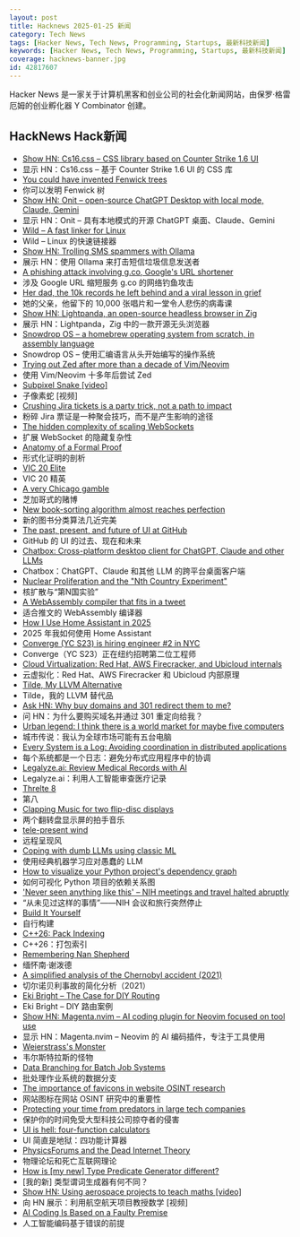 ```yaml
---
layout: post
title: Hacknews 2025-01-25 新闻
category: Tech News
tags: [Hacker News, Tech News, Programming, Startups, 最新科技新闻]
keywords: [Hacker News, Tech News, Programming, Startups, 最新科技新闻]
coverage: hacknews-banner.jpg
id: 42817607
---
```


Hacker News 是一家关于计算机黑客和创业公司的社会化新闻网站，由保罗·格雷厄姆的创业孵化器 Y Combinator 创建。

## HackNews Hack新闻

- [Show HN: Cs16.css – CSS library based on Counter Strike 1.6 UI](https://cs16.samke.me)
- 显示 HN：Cs16.css – 基于 Counter Strike 1.6 UI 的 CSS 库
- [You could have invented Fenwick trees](https://www.cambridge.org/core/journals/journal-of-functional-programming/article/you-could-have-invented-fenwick-trees/B4628279D4E54229CED97249E96F721D)
- 你可以发明 Fenwick 树
- [Show HN: Onit – open-source ChatGPT Desktop with local mode, Claude, Gemini](https://github.com/synth-inc/onit)
- 显示 HN：Onit – 具有本地模式的开源 ChatGPT 桌面、Claude、Gemini
- [Wild – A fast linker for Linux](https://github.com/davidlattimore/wild)
- Wild – Linux 的快速链接器
- [Show HN: Trolling SMS spammers with Ollama](https://evan.widloski.com/software/sms_llm/)
- 展示 HN：使用 Ollama 来打击短信垃圾信息发送者
- [A phishing attack involving g.co, Google's URL shortener](https://gist.github.com/zachlatta/f86317493654b550c689dc6509973aa4)
- 涉及 Google URL 缩短服务 g.co 的网络钓鱼攻击
- [Her dad, the 10k records he left behind and a viral lesson in grief](https://www.washingtonpost.com/style/2025/01/18/vinyl-albums-grief-music-healing/)
- 她的父亲，他留下的 10,000 张唱片和一堂令人悲伤的病毒课
- [Show HN: Lightpanda, an open-source headless browser in Zig](https://github.com/lightpanda-io/browser)
- 展示 HN：Lightpanda，Zig 中的一款开源无头浏览器
- [Snowdrop OS – a homebrew operating system from scratch, in assembly language](http://sebastianmihai.com/snowdrop/)
- Snowdrop OS – 使用汇编语言从头开始编写的操作系统
- [Trying out Zed after more than a decade of Vim/Neovim](https://sgoel.dev/posts/trying-out-zed-after-more-than-a-decade-of-vim-neovim/)
- 使用 Vim/Neovim 十多年后尝试 Zed
- [Subpixel Snake [video]](https://www.youtube.com/watch?v=iDwganLjpW0)
- 子像素蛇 [视频]
- [Crushing Jira tickets is a party trick, not a path to impact](https://www.seangoedecke.com/party-tricks/)
- 粉碎 Jira 票证是一种聚会技巧，而不是产生影响的途径
- [The hidden complexity of scaling WebSockets](https://composehq.com/blog/scaling-websockets-1-23-25)
- 扩展 WebSocket 的隐藏复杂性
- [Anatomy of a Formal Proof](https://www.ams.org/journals/notices/202502/noti3114/noti3114.html)
- 形式化证明的剖析
- [VIC 20 Elite](https://vic20elite.wordpress.com/)
- VIC 20 精英
- [A very Chicago gamble](https://www.bitsaboutmoney.com/archive/chicago-casino-investment-offering/)
- 芝加哥式的赌博
- [New book-sorting algorithm almost reaches perfection](https://www.quantamagazine.org/new-book-sorting-algorithm-almost-reaches-perfection-20250124/)
- 新的图书分类算法几近完美
- [The past, present, and future of UI at GitHub](https://hawksley.org/2025/01/08/past-present-future-of-UI-at-github.html)
- GitHub 的 UI 的过去、现在和未来
- [Chatbox: Cross-platform desktop client for ChatGPT, Claude and other LLMs](https://github.com/Bin-Huang/chatbox)
- Chatbox：ChatGPT、Claude 和其他 LLM 的跨平台桌面客户端
- [Nuclear Proliferation and the "Nth Country Experiment"](https://nsarchive.gwu.edu/briefing-book/nuclear-vault/2025-01-23/nuclear-proliferation-and-nth-country-experiment)
- 核扩散与“第N国实验”
- [A WebAssembly compiler that fits in a tweet](https://wasmgroundup.com/blog/wasm-compiler-in-a-tweet/)
- 适合推文的 WebAssembly 编译器
- [How I Use Home Assistant in 2025](https://vpetersson.com/2025/01/22/how-i-use-home-assistant-in-2025.html)
- 2025 年我如何使用 Home Assistant
- [Converge (YC S23) is hiring engineer #2 in NYC](https://jobs.gem.com/converge/am9icG9zdDreA6I3WJ4ZJ1Yx_WHS5zKP)
- Converge（YC S23）正在纽约招聘第二位工程师
- [Cloud Virtualization: Red Hat, AWS Firecracker, and Ubicloud internals](https://www.ubicloud.com/blog/cloud-virtualization-red-hat-aws-firecracker-and-ubicloud-internals)
- 云虚拟化：Red Hat、AWS Firecracker 和 Ubicloud 内部原理
- [Tilde, My LLVM Alternative](https://yasserarg.com/tb)
- Tilde，我的 LLVM 替代品
- [Ask HN: Why buy domains and 301 redirect them to me?]()
- 问 HN：为什么要购买域名并通过 301 重定向给我？
- [Urban legend: I think there is a world market for maybe five computers](https://geekhistory.com/content/urban-legend-i-think-there-world-market-maybe-five-computers)
- 城市传说：我认为全球市场可能有五台电脑
- [Every System is a Log: Avoiding coordination in distributed applications](https://restate.dev/blog/every-system-is-a-log-avoiding-coordination-in-distributed-applications/)
- 每个系统都是一个日志：避免分布式应用程序中的协调
- [Legalyze.ai: Review Medical Records with AI](https://www.legalyze.ai/)
- Legalyze.ai：利用人工智能审查医疗记录
- [Threlte 8](https://threlte.xyz/blog/threlte-8)
- 第八
- [Clapping Music for two flip-disc displays](https://hannahilea.com/blog/clapping-music-for-flip-disc-displays/)
- 两个翻转盘显示屏的拍手音乐
- [tele-present wind](https://www.dwbowen.com/telepresent-wind)
- 远程呈现风
- [Coping with dumb LLMs using classic ML](https://softwaredoug.com/blog/2025/01/21/llm-judge-decision-tree)
- 使用经典机器学习应对愚蠢的 LLM
- [How to visualize your Python project's dependency graph](https://www.gauge.sh/blog/how-to-visualize-your-python-projects-dependency-graph)
- 如何可视化 Python 项目的依赖关系图
- ['Never seen anything like this' – NIH meetings and travel halted abruptly](https://www.nature.com/articles/d41586-025-00231-y)
- “从未见过这样的事情”——NIH 会议和旅行突然停止
- [Build It Yourself](https://lucumr.pocoo.org/2025/1/24/build-it-yourself/)
- 自行构建
- [C++26: Pack Indexing](https://www.sandordargo.com/blog/2025/01/22/cpp26-pack-indexing)
- C++26：打包索引
- [Remembering Nan Shepherd](https://www.lrb.co.uk/the-paper/v47/n01/fraser-macdonald/diary)
- 缅怀南·谢泼德
- [A simplified analysis of the Chernobyl accident (2021)](https://www.epj-n.org/articles/epjn/full_html/2021/01/epjn200018/epjn200018.html)
- 切尔诺贝利事故的简化分析（2021）
- [Eki Bright – The Case for DIY Routing](https://twocentstudios.com/2025/01/24/eki-bright-the-case-for-diy-routing/)
- Eki Bright – DIY 路由案例
- [Show HN: Magenta.nvim – AI coding plugin for Neovim focused on tool use](https://github.com/dlants/magenta.nvim)
- 显示 HN：Magenta.nvim – Neovim 的 AI 编码插件，专注于工具使用
- [Weierstrass's Monster](https://www.quantamagazine.org/the-jagged-monstrous-function-that-broke-calculus-20250123/)
- 韦尔斯特拉斯的怪物
- [Data Branching for Batch Job Systems](https://isaacjordan.me/blog/2025/01/data-branching-for-batch-job-systems)
- 批处理作业系统的数据分支
- [The importance of favicons in website OSINT research](https://www.osintme.com/index.php/2025/01/20/the-importance-of-favicons-in-website-osint-research/)
- 网站图标在网站 OSINT 研究中的重要性
- [Protecting your time from predators in large tech companies](https://www.seangoedecke.com/predators/)
- 保护你的时间免受大型科技公司掠夺者的侵害
- [UI is hell: four-function calculators](https://lcamtuf.substack.com/p/ui-is-hell-four-function-calculators)
- UI 简直是地狱：四功能计算器
- [PhysicsForums and the Dead Internet Theory](https://hallofdreams.org/posts/physicsforums/)
- 物理论坛和死亡互联网理论
- [How is [my new] Type Predicate Generator different?](https://github.com/peter-leonov/type-predicate-generator/blob/main/compare.md)
- [我的新] 类型谓词生成器有何不同？
- [Show HN: Using aerospace projects to teach maths [video]](https://www.youtube.com/watch?v=yJ-ovZGp-D0)
- 向 HN 展示：利用航空航天项目教授数学 [视频]
- [AI Coding Is Based on a Faulty Premise](https://articles.pragdave.me/p/ai-coding-is-based-on-a-faulty-premise)
- 人工智能编码基于错误的前提

